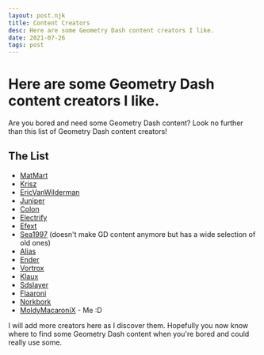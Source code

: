 ```yaml
---
layout: post.njk
title: Content Creators
desc: Here are some Geometry Dash content creators I like.
date: 2021-07-26
tags: post
---
```


# Here are some Geometry Dash content creators I like.

<!--
This list will be ordered as follows:

* Those near the top of the list post often, have a wide selection of existing videos, post high quality videos, post longer videos, or a combination of all of these.
* This means that inactive accounts can still rank high as long as they have a lot of videos.
* Likewise, active accounts won't rank as high if their videos are very short.
* If a creator fails in one or more of these stats, they will appear lower on the list.
* The list is ordered this way so that you can find new, good content easier.

Also, the list won't be 100% accurate. I only tried to give creators a vague positioning, so people closer together could probably be rearranged without ruining the whole list.
-->

Are you bored and need some Geometry Dash content? Look no further than this list of Geometry Dash content creators!

## The List

* [MatMart](https://www.youtube.com/user/thepokemastermat)
* [Krisz](https://www.youtube.com/channel/UCfWN9ZHRx0xsmA6PVGl2r5Q)
* [EricVanWilderman](https://www.youtube.com/user/EricVanWilderman)
* [Juniper](https://www.youtube.com/channel/UCOE3keaPI49vGbygNwsNqgA)
* [Colon](https://www.youtube.com/channel/UCFDsxSlQXpLLpVScy2NmbcQ)
* [Electrify](https://www.youtube.com/channel/UCxYliOd2aV6iZuc5wuG9QxA)
* [Efext](https://www.youtube.com/channel/UCidCgT91Nluu_YVIRDQ2tNg)
* [Sea1997](https://youtube.com/playlist?list=PLkoaIad9k4NLhYr7KSzpK9aWSfXDDkB3x) (doesn't make GD content anymore but has a wide selection of old ones)
* [Alias](https://www.youtube.com/user/efreet457)
* [Ender](https://www.youtube.com/channel/UC1Y2wJLzR-Qt8V_5Cmh75pA)
* [Vortrox](https://www.youtube.com/channel/UCEq8Izumuxv6KqB59FNlouQ)
* [Klaux](https://www.youtube.com/channel/UCdWm8K5kmD__n7fFKciD62g)
* [Sdslayer](https://www.youtube.com/user/sdslayer100)
* [Flaaroni](https://www.youtube.com/channel/UCkXJ9Egumwqpo116S_S2vtQ)
* [Norkbork](https://www.youtube.com/channel/UCy0_LjTdg9YZucywfL82BZQ)
* [MoldyMacaroniX](https://www.youtube.com/c/MoldyMacaroniX) - Me :D

I will add more creators here as I discover them. Hopefully you now know where to find some Geometry Dash content when you're bored and could really use some.